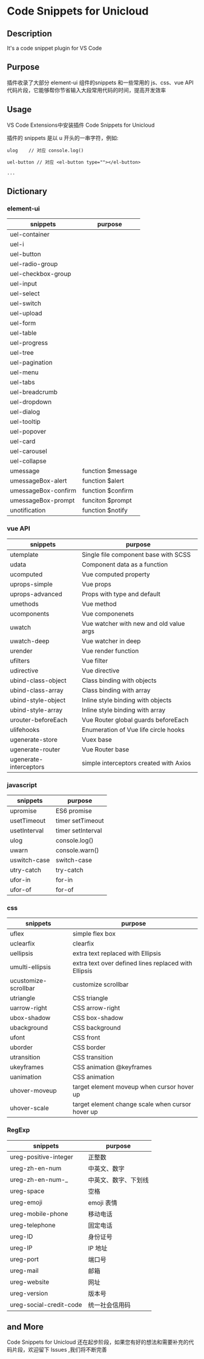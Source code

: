 # Code Snippets for Unicloud

## Description

It's a code snippet plugin for VS Code


## Purpose

插件收录了大部分 element-ui 组件的snippets 和一些常用的 js、css、vue API 代码片段，它能够帮你节省输入大段常用代码的时间，提高开发效率


## Usage
VS Code Extensions中安装插件 Code Snippets for Unicloud

插件的 snippets 是以 u 开头的一串字符，例如:
```
ulog    // 对应 console.log()

uel-button // 对应 <el-button type=""></el-button>

...
```


## Dictionary
### element-ui
snippets|purpose
-|-
uel-container|<el-container>
uel-i|<el-i>
uel-button|<el-button>
uel-radio-group|<el-radio-group>
uel-checkbox-group|<el-checkbox-group>
uel-input|<el-input>
uel-select|<el-select>
uel-switch|<el-switch>
uel-upload|<el-upload>
uel-form|<el-form>
uel-table|<el-table>
uel-progress|<el-progress>
uel-tree|<el-tree>
uel-pagination|<el-pagination>
uel-menu|<el-menu>
uel-tabs|<el-tabs>
uel-breadcrumb|<el-breadcrumb>
uel-dropdown|<el-dropdown>
uel-dialog|<el-dialog>
uel-tooltip|<el-tooltip>
uel-popover|<el-popover>
uel-card|<el-card>
uel-carousel|<el-carousel>
uel-collapse|<el-collapse>
umessage|function $message
umessageBox-alert|function $alert
umessageBox-confirm|function $confirm
umessageBox-prompt|funciton $prompt
unotification|function $notify

### vue API
snippets|purpose
-|-
utemplate|Single file component base with SCSS
udata|Component data as a function
ucomputed|Vue computed property
uprops-simple|Vue props
uprops-advanced|Props with type and default
umethods|Vue method
ucomponents|Vue componenets
uwatch|Vue watcher with new and old value args
uwatch-deep|Vue watcher in deep
urender|Vue render function
ufilters|Vue filter
udirective|Vue directive
ubind-class-object|Class binding with objects
ubind-class-array|Class binding with array
ubind-style-object|Inline style binding with objects
ubind-style-array|Inline style binding with array
urouter-beforeEach|Vue Router global guards beforeEach
ulifehooks|Enumeration of Vue life circle hooks
ugenerate-store|Vuex base
ugenerate-router|Vue Router base
ugenerate-interceptors|simple interceptors created with Axios

### javascript
snippets|purpose
-|-
upromise|ES6 promise
usetTimeout|timer setTimeout
usetInterval|timer setInterval
ulog|console.log()
uwarn|console.warn()
uswitch-case|switch-case
utry-catch|try-catch
ufor-in|for-in
ufor-of|for-of

### css
snippets|purpose
-|-
uflex|simple flex box
uclearfix|clearfix
uellipsis|extra text replaced with Ellipsis
umulti-ellipsis|extra text over defined lines replaced with Ellipsis
ucustomize-scrollbar|customize scrollbar
utriangle|CSS triangle
uarrow-right|CSS arrow-right
ubox-shadow|CSS box-shadow
ubackground|CSS background
ufont|CSS front
uborder|CSS border
utransition|CSS transition
ukeyframes|CSS animation @keyframes
uanimation|CSS animation
uhover-moveup|target element moveup when cursor hover up
uhover-scale|target element change scale when cursor hover up

### RegExp
snippets|purpose
-|-
ureg-positive-integer|正整数
ureg-zh-en-num|中英文、数字
ureg-zh-en-num-_|中英文、数字、下划线
ureg-space|空格
ureg-emoji|emoji 表情
ureg-mobile-phone|移动电话
ureg-telephone|固定电话
ureg-ID|身份证号
ureg-IP|IP 地址
ureg-port|端口号
ureg-mail|邮箱
ureg-website|网址
ureg-version|版本号
ureg-social-credit-code|统一社会信用码



## and More
Code Snippets for Unicloud 还在起步阶段，如果您有好的想法和需要补充的代码片段，欢迎留下 Issues ,我们将不断完善


